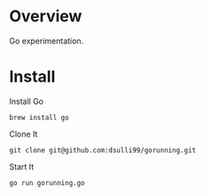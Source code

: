# Overview

Go experimentation.

# Install

Install Go

`brew install go`

Clone It

`git clone git@github.com:dsulli99/gorunning.git`

Start It

`go run gorunning.go`
